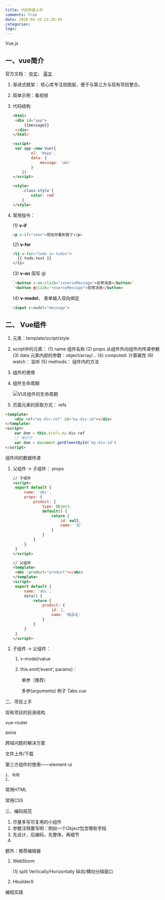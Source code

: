 ```yaml
---
title: VUE快速上手
comments: true
date: 2020-04-10 23:28:49
categories:
tags:
---
```




Vue.js



## 一、vue简介

官方文档： [中文](https://cn.vuejs.org/v2/guide/index.html)， [英文](https://vuejs.org/v2/guide/)

1. 渐进式框架： 核心库专注视图层，便于与第三方与现有项目整合。

2. 简单示例：看视频

3. 代码结构

   ```html
   <html>
   	<div id="app">
   	    {{message}}
   	</div>
   </html>
   
   <script>
   	var app =new Vue({
           el: '#app',
           data: {
               message: 'abc'
           }
       })
   </script>
   
   <style>
       .class-style {
           color: red
       }
   </style>
   ```

4. 常用指令：

   (1) **v-if**

   ```html
   <p v-if="seen">现在你看到我了</p>
   ```

   

   (2) **v-for**

   ```html
   <li v-for="todo in todos">
     {{ todo.text }}
   </li>
   ```

   

   (3) **v-on**    简写 @

   ```html
   `<button v-on:click="reverseMessage">反转消息</button>`
   `<button @click="reverseMessage">反转消息</button>
   ```

   (4) **v-model**， 表单输入双向绑定

   ```html
   <input v-model="message">
   ```

   

 ## 二、 Vue组件

1. 元素：template/script/style

2. script中的元素：
	(1) name 组件名称
	(2) props 从组件外向组件内传递参数
	(3) data 元素内部的参数：object/array/...
	(4) computed: 计算属性
	(6) watch： 监听
	(5) methods： 组件内的方法
	
3. 组件的使用

4. 组件生命周期

   ![VUE组件的生命周期](https://cn.vuejs.org/images/lifecycle.png)

5. 页面元素的获取方式： refs
```html
<template>
	<div ref="my-div-ref" id="my-div-id"></div>
</template>
<script>
	var dom = this.$refs.my-div-ref
	// 等价于
	var dom = document.getElmentById('my-div-id')
</script>
```



组件间的数据传递

1. 父组件 -> 子组件： props

   ```html
   // 子组件
   <script>
   	export default {
   		name: 'abc',
   		props: {
   			product: {
   				type: Object,
   				default() {
   					return {
   						id: null,
   						name: '无'
   					}
   				}
   			}
   		}
   	}
   </script>
   
   // 父组件
   <template>
   	<abc :product="product"></abc>
   </template>
   <script>
   	export default {
   		name: 'abc',
   		data() {
   			return {
   				product: {
   					id: 2,
   					name: '商品名'
   				}
   			}
   		}
   	}
   </script>
   ```

2. 子组件 -> 父组件： 
   1. v-model/value 

   2. this.$emit(‘$event’, params)： 

      ​	单参（推荐）

      ​	多参(arguments) 例子 Tabs.vue



二、项目上手

现有项目的目录结构



vue-router

axios



跨域问题的解决方案

文件上传/下载

第三方组件的使用——element-ui

	1. 布局
 	2. 



常用HTML

常用CSS



三、编码规范

1. 尽量多写可复用的小组件
2. 参数注释要写明：例如一个Object包含哪些字段
3. 先设计，后编码，先整体，再细节
4. 



题外：推荐编辑器

1. WebStorm

   (1) split Vertically/Horizontally 纵向/横向分隔窗口

2. HbuilderX





编程实践

